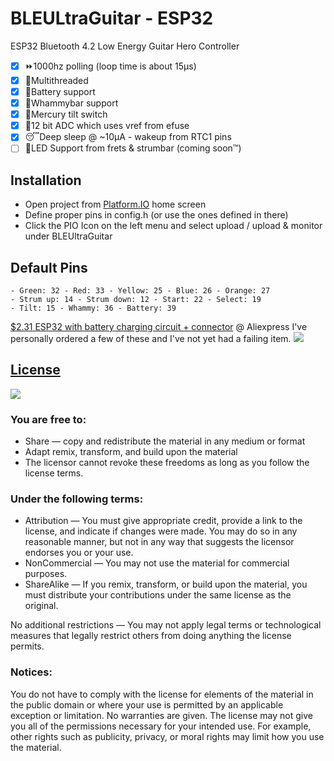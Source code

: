 

# BLEULtraGuitar - ESP32
ESP32 Bluetooth 4.2 Low Energy Guitar Hero Controller
- [x] ⏩1000hz polling (loop time is about 15µs)
- [x] 🧵Multithreaded
- [x] 🪫Battery support
- [x] 👋Whammybar support
- [x] 🫠Mercury tilt switch
- [x] 🔬12 bit ADC which uses vref from efuse
- [x] 😴Deep sleep @ ~10µA - wakeup from RTC1 pins
- [ ] 🚥LED Support from frets & strumbar (coming soon™️)

## Installation
- Open project from [Platform.IO](https://platformio.org/platformio-ide) home screen
- Define proper pins in config.h (or use the ones defined in there)
- Click the PIO Icon on the left menu and select upload / upload & monitor under BLEUltraGuitar

## Default Pins
    - Green: 32 - Red: 33 - Yellow: 25 - Blue: 26 - Orange: 27 
    - Strum up: 14 - Strum down: 12 - Start: 22 - Select: 19
    - Tilt: 15 - Whammy: 36 - Battery: 39

 [$2.31 ESP32 with battery charging circuit + connector](https://www.aliexpress.com/item/33009178296.html) @ Aliexpress
I've personally ordered a few of these and I've not yet had a failing item.
![](https://i.imgur.com/ay6bxRN.png)



## [ License](https://github.com/Xstasy/BLEUltraGuitar/blob/master/LICENSE.md)

![](https://upload.wikimedia.org/wikipedia/commons/thumb/1/12/Cc-by-nc-sa_icon.svg/320px-Cc-by-nc-sa_icon.svg.png)

### You are free to:
 - Share — copy and redistribute the material in any medium or format
 - Adapt remix, transform, and build upon the material
 - The licensor cannot revoke these freedoms as long as you follow the license terms.
### Under the following terms:
 - Attribution — You must give appropriate credit, provide a link to the license, and indicate if changes were made. You may do so in any reasonable manner, but not in any way that suggests the licensor endorses you or your use.
 - NonCommercial — You may not use the material for commercial purposes.
- ShareAlike — If you remix, transform, or build upon the material, you must distribute your contributions under the same license as the original.

No additional restrictions — You may not apply legal terms or technological measures that legally restrict others from doing anything the license permits.
### Notices:
You do not have to comply with the license for elements of the material in the public domain or where your use is permitted by an applicable exception or limitation.
No warranties are given. The license may not give you all of the permissions necessary for your intended use. For example, other rights such as publicity, privacy, or moral rights may limit how you use the material.
